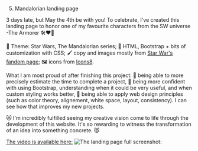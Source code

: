 5. Mandalorian landing page
   
3 days late, but May the 4th be with you! To celebrate, I've created this landing page to honor one of my favourite characters from the SW universe -The Armorer 🛠️❤️‍🔥

🌠 Theme: Star Wars, The Mandalorian series;
🔨 HTML, Bootstrap + bits of customization with CSS;
🖌️ copy and images mostly from [Star War's fandom page](https://lnkd.in/dZT4DmgN);
🖼️ icons from [Icons8](https://icons8.com/icons).

What I am most proud of after finishing this project:
🦾 being able to more precisely estimate the time to complete a project,
🦾 being more confident with using Bootstrap, understanding when it could be very useful, and when custom styling works better,
🦾 being able to apply web design principles (such as color theory, alignement, white space, layout, consistency). I can see how that improves my new projects.

😻 I'm incredibly fulfilled seeing my creative vision come to life through the development of this website. It's so rewarding to witness the transformation of an idea into something concrete. 😻

[The video is available here:](https://github.com/NullishKoala/Portfolio/blob/master/5.%20Mandarolian%20LP/4thMayMandalorianLP.mp4)
![The landing page full screenshot:](https://github.com/NullishKoala/Portfolio/blob/master/5.%20Mandarolian%20LP/MandalorianLP-full-screenshot.png)  
